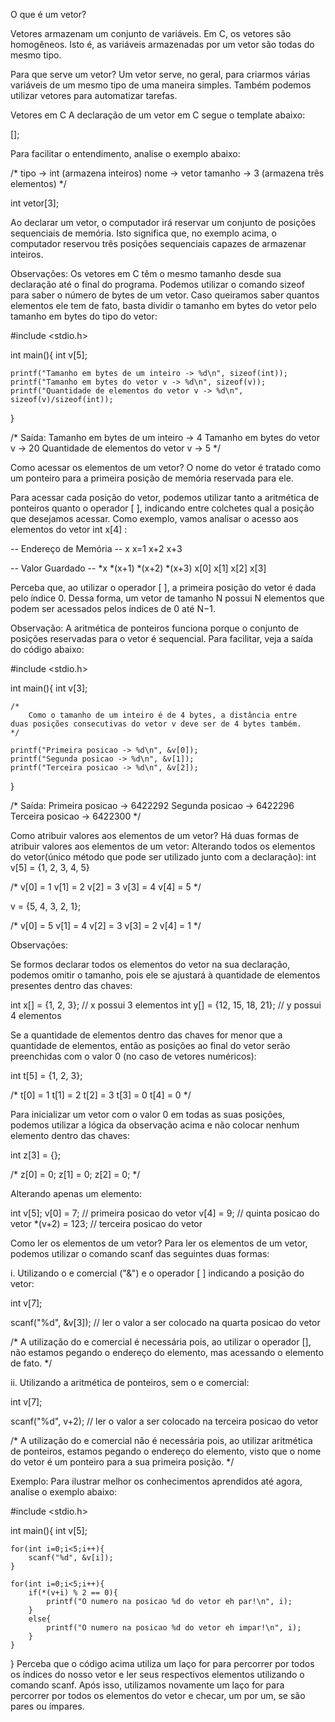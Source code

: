 O que é um vetor?

Vetores armazenam um conjunto de variáveis.
Em C, os vetores são homogêneos. Isto é, as variáveis armazenadas por um vetor são todas do mesmo tipo.

Para que serve um vetor?
Um vetor serve, no geral, para criarmos várias variáveis de um mesmo tipo de uma maneira simples.
Também podemos utilizar vetores para automatizar tarefas.

Vetores em C
A declaração de um vetor em C segue o template abaixo:

<tipo> <nome>[<tamanho>];

Para facilitar o entendimento, analise o exemplo abaixo:

/*
    tipo -> int (armazena inteiros)
    nome -> vetor
    tamanho -> 3 (armazena três elementos)
*/

int vetor[3];

Ao declarar um vetor, o computador irá reservar um conjunto de posições sequenciais de memória.
Isto significa que, no exemplo acima, o computador reservou três posições sequenciais capazes de armazenar inteiros.

Observações:
Os vetores em C têm o mesmo tamanho desde sua declaração até o final do programa.
Podemos utilizar o comando sizeof para saber o número de bytes de um vetor.
Caso queiramos saber quantos elementos ele tem de fato, basta dividir o tamanho em bytes do vetor pelo tamanho em bytes do tipo do vetor:

#include <stdio.h>

int main(){
    int v[5];

    printf("Tamanho em bytes de um inteiro -> %d\n", sizeof(int));
    printf("Tamanho em bytes do vetor v -> %d\n", sizeof(v));
    printf("Quantidade de elementos do vetor v -> %d\n", sizeof(v)/sizeof(int));
}

/* Saída:
Tamanho em bytes de um inteiro -> 4
Tamanho em bytes do vetor v -> 20
Quantidade de elementos do vetor v -> 5
*/

Como acessar os elementos de um vetor?
O nome do vetor é tratado como um ponteiro para a primeira posição de memória reservada para ele.

Para acessar cada posição do vetor, podemos utilizar tanto a aritmética de ponteiros quanto o operador [ ],
indicando entre colchetes qual a posição que desejamos acessar.
Como exemplo, vamos analisar o acesso aos elementos do vetor int x[4] :

-- Endereço de Memória --  x      x=1     x+2     x+3

-- Valor Guardado      -- *x	*(x+1)	*(x+2)	*(x+3)
                           x[0]	  x[1]	  x[2]	  x[3]

Perceba que, ao utilizar o operador [ ], a primeira posição do vetor é dada pelo índice 0.
Dessa forma, um vetor de tamanho N possui N elementos que podem ser acessados pelos índices de 0 até N−1.

Observação:
A aritmética de ponteiros funciona porque o conjunto de posições reservadas para o vetor é sequencial.
Para facilitar, veja a saída do código abaixo:

#include <stdio.h>

int main(){
    int v[3];

    /*
        Como o tamanho de um inteiro é de 4 bytes, a distância entre
    duas posições consecutivas do vetor v deve ser de 4 bytes também.
    */

    printf("Primeira posicao -> %d\n", &v[0]);
    printf("Segunda posicao -> %d\n", &v[1]);
    printf("Terceira posicao -> %d\n", &v[2]);
}

/* Saída:
Primeira posicao -> 6422292
Segunda posicao -> 6422296
Terceira posicao -> 6422300
*/

Como atribuir valores aos elementos de um vetor?
Há duas formas de atribuir valores aos elementos de um vetor:
Alterando todos os elementos do vetor(único método que pode ser utilizado junto com a declaração):
int v[5] = {1, 2, 3, 4, 5}

/*
v[0] = 1
v[1] = 2
v[2] = 3
v[3] = 4
v[4] = 5
*/

v = {5, 4, 3, 2, 1};

/*
v[0] = 5
v[1] = 4
v[2] = 3
v[3] = 2
v[4] = 1
*/

Observações:

Se formos declarar todos os elementos do vetor na sua declaração, podemos omitir o tamanho,
pois ele se ajustará à quantidade de elementos presentes dentro das chaves:

int x[] = {1, 2, 3}; // x possui 3 elementos
int y[] = {12, 15, 18, 21}; // y possui 4 elementos

Se a quantidade de elementos dentro das chaves for menor que a quantidade de elementos,
então as posições ao final do vetor serão preenchidas com o valor 0 (no caso de vetores numéricos):

int t[5] = {1, 2, 3};

/*
t[0] = 1
t[1] = 2
t[2] = 3
t[3] = 0
t[4] = 0
*/

Para inicializar um vetor com o valor 0 em todas as suas posições,
podemos utilizar a lógica da observação acima e não colocar nenhum elemento dentro das chaves:

int z[3] = {};

/*
z[0] = 0;
z[1] = 0;
z[2] = 0;
*/

Alterando apenas um elemento:

int v[5];
v[0] = 7; // primeira posicao do vetor
v[4] = 9; // quinta posicao do vetor
*(v+2) = 123; // terceira posicao do vetor

Como ler os elementos de um vetor?
Para ler os elementos de um vetor, podemos utilizar o comando scanf das seguintes duas formas:

i. Utilizando o e comercial ("&") e o operador [ ] indicando a posição do vetor:

int v[7];

scanf("%d", &v[3]); // ler o valor a ser colocado na quarta posicao do vetor

/*
    A utilização do e comercial é necessária pois, ao utilizar o operador [], não
estamos pegando o endereço do elemento, mas acessando o elemento de fato.
*/

ii. Utilizando a aritmética de ponteiros, sem o e comercial:

int v[7];

scanf("%d", v+2); // ler o valor a ser colocado na terceira posicao do vetor

/*
    A utilização do e comercial não é necessária pois, ao utilizar aritmética de ponteiros,
estamos pegando o endereço do elemento, visto que o nome do vetor é um ponteiro para a sua primeira posição.
*/

Exemplo:
Para ilustrar melhor os conhecimentos aprendidos até agora, analise o exemplo abaixo:

#include <stdio.h>

int main(){
    int v[5];

    for(int i=0;i<5;i++){
        scanf("%d", &v[i]);
    }

    for(int i=0;i<5;i++){
        if(*(v+i) % 2 == 0){
            printf("O numero na posicao %d do vetor eh par!\n", i);
        }
        else{
            printf("O numero na posicao %d do vetor eh impar!\n", i);
        }
    }
}
Perceba que o código acima utiliza um laço for para percorrer por todos os índices do nosso vetor
e ler seus respectivos elementos utilizando o comando scanf.
Após isso, utilizamos novamente um laço for para percorrer por todos os elementos do vetor e checar, um por um, se são pares ou ímpares.